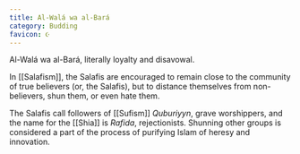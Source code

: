 ```yaml
---
title: Al-Walá wa al-Bará
category: Budding
favicon: ☪️
---
```


Al-Walá wa al-Bará, literally loyalty and disavowal.

In [[Salafism]], the Salafis are encouraged to remain close to the community of true believers (or, the Salafis), but to distance themselves from non-believers, shun them, or even hate them.

The Salafis call followers of [[Sufism]] *Quburiyyn*, grave worshippers, and the name for the [[Shia]] is *Rafida*, rejectionists. Shunning other groups is considered a part of the process of purifying Islam of heresy and innovation.